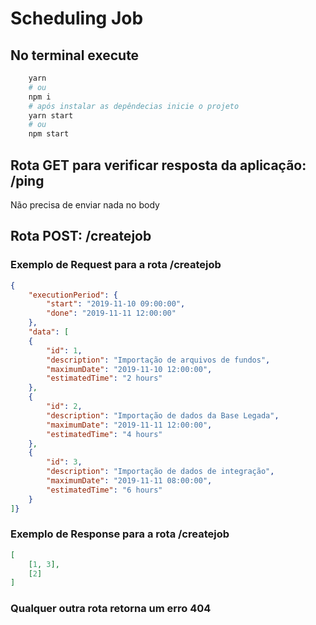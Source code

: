 # Scheduling Job

## No terminal execute

```sh
    yarn
    # ou
    npm i
    # após instalar as depêndecias inicie o projeto
    yarn start
    # ou
    npm start
```

## Rota GET para verificar resposta da aplicação: /ping
Não precisa de enviar nada no body
## Rota POST: /createjob

### Exemplo de Request para a rota /createjob

```json
{
    "executionPeriod": {
        "start": "2019-11-10 09:00:00",
        "done": "2019-11-11 12:00:00"
    },
    "data": [
    {
        "id": 1,
        "description": "Importação de arquivos de fundos",
        "maximumDate": "2019-11-10 12:00:00",
        "estimatedTime": "2 hours"
    },
    {
        "id": 2,
        "description": "Importação de dados da Base Legada",
        "maximumDate": "2019-11-11 12:00:00",
        "estimatedTime": "4 hours"
    },
    {
        "id": 3,
        "description": "Importação de dados de integração",
        "maximumDate": "2019-11-11 08:00:00",
        "estimatedTime": "6 hours"
    }
]}
```

### Exemplo de Response para a rota /createjob

```json
[
    [1, 3],
    [2]
]
```

### Qualquer outra rota retorna um erro 404

